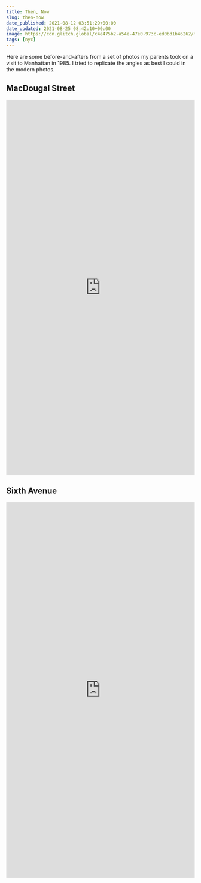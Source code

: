 ```yaml
---
title: Then, Now
slug: then-now
date_published: 2021-08-12 03:51:29+00:00
date_updated: 2021-08-25 08:42:10+00:00
image: https://cdn.glitch.global/c4e475b2-a54e-47e0-973c-ed0bd1b46262/manhattan-1985.jpeg?v=1669526801634
tags: [nyc]
---
```

Here are some before-and-afters from a set of photos my parents took on a visit to Manhattan in 1985. I tried to replicate the angles as best I could in the modern photos.

## MacDougal Street

<iframe frameborder="0" class="juxtapose" width="100%" height="1000" src="https://cdn.knightlab.com/libs/juxtapose/latest/embed/index.html?uid=5702d8f4-faff-11eb-abb7-b9a7ff2ee17c"></iframe>

## Sixth Avenue

<iframe frameborder="0" class="juxtapose" width="100%" height="1000" src="https://cdn.knightlab.com/libs/juxtapose/latest/embed/index.html?uid=7a65c8cc-fafc-11eb-abb7-b9a7ff2ee17c"></iframe>